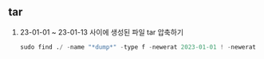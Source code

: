 ## tar

1. 23-01-01 ~ 23-01-13 사이에 생성된 파일 tar 압축하기
    ```s
    sudo find ./ -name "*dump*" -type f -newerat 2023-01-01 ! -newerat 2023-02-01 -exec tar rf 202301.tar {} \;```
    ```

